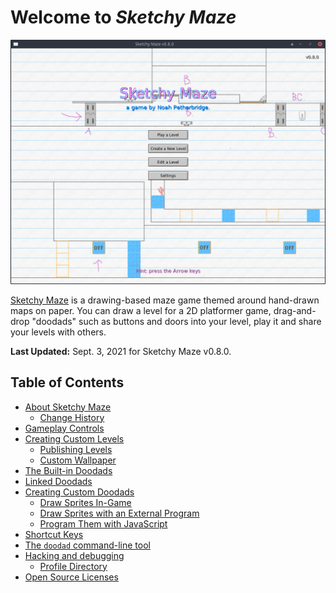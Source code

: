 # Welcome to _Sketchy Maze_

![](images/main-menu.png)

[Sketchy Maze](about.md) is a drawing-based maze game themed around hand-drawn
maps on paper. You can draw a level for a 2D platformer game, drag-and-drop
"doodads" such as buttons and doors into your level, play it and share your
levels with others.

**Last Updated:** Sept. 3, 2021 for Sketchy Maze v0.8.0.

## Table of Contents

* [About Sketchy Maze](about.md)
    * [Change History](changes.md)
* [Gameplay Controls](controls.md)
* [Creating Custom Levels](custom-levels/index.md)
    * [Publishing Levels](custom-levels/publishing.md)
    * [Custom Wallpaper](custom-levels/custom-wallpaper.md)
* [The Built-in Doodads](doodads.md)
* [Linked Doodads](linked-doodads.md)
* [Creating Custom Doodads](custom-doodads/index.md)
    * [Draw Sprites In-Game](custom-doodads/edit-in-game.md)
    * [Draw Sprites with an External Program](custom-doodads/edit-external.md)
    * [Program Them with JavaScript](custom-doodads/scripts.md)
* [Shortcut Keys](hotkeys.md)
* [The `doodad` command-line tool](doodad-tool.md)
* [Hacking and debugging](hacking.md)
    * [Profile Directory](profile-directory.md)
* [Open Source Licenses](licenses.md)
